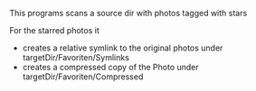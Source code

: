 This programs scans a source dir with photos tagged with stars

For the starred photos it
* creates a relative symlink to the original photos under targetDir/Favoriten/Symlinks
* creates a compressed copy of the Photo under targetDir/Favoriten/Compressed